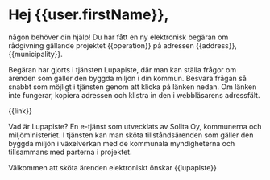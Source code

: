 # Hej {{user.firstName}},

n&aring;gon beh&ouml;ver din hj&auml;lp! Du har f&aring;tt en ny elektronisk beg&auml;ran om r&aring;dgivning g&auml;llande projektet {{operation}} p&aring; adressen {{address}}, {{municipality}}. 

Beg&auml;ran har gjorts i tj&auml;nsten Lupapiste, d&auml;r man kan st&auml;lla fr&aring;gor om &auml;renden som g&auml;ller den byggda milj&ouml;n i din kommun. Besvara fr&aring;gan s&aring; snabbt som m&ouml;jligt i tj&auml;nsten genom att klicka p&aring; l&auml;nken nedan. Om l&auml;nken inte fungerar, kopiera adressen och klistra in den i webbl&auml;sarens adressf&auml;lt.

{{link}}

Vad &auml;r Lupapiste? En e-tj&auml;nst som utvecklats av Solita Oy, kommunerna och milj&ouml;ministeriet. I tj&auml;nsten kan man sk&ouml;ta tillst&aring;nds&auml;renden som g&auml;ller den byggda milj&ouml;n i v&auml;xelverkan med de kommunala myndigheterna och tillsammans med parterna i projektet.

V&auml;lkommen att sk&ouml;ta &auml;renden elektroniskt &ouml;nskar
{{lupapiste}}

